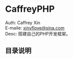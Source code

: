# CaffreyPHP

Auth: Caffrey Xin<br>
E-maile: xinyflove@sina.com<br>
Desc: 搭建自己的PHP开发框架。<br>

## 目录说明
